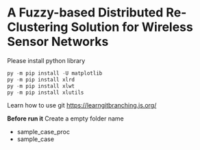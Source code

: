 # A Fuzzy-based Distributed Re-Clustering Solution for Wireless Sensor Networks

Please install python library
```python
py -m pip install -U matplotlib
py -m pip install xlrd
py -m pip install xlwt
py -m pip install xlutils
```
Learn how to use git
https://learngitbranching.js.org/

**Before run it**
Create a empty folder name
- sample_case_proc
- sample_case
